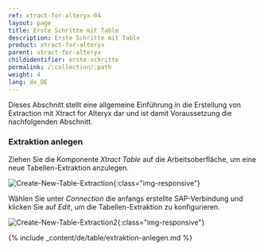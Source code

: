 ```yaml
---
ref: xtract-for-alteryx-04
layout: page
title: Erste Schritte mit Table
description: Erste Schritte mit Table
product: xtract-for-alteryx
parent: xtract-for-alteryx
childidentifier: erste-schritte
permalink: /:collection/:path
weight: 4
lang: de_DE
---
```


Dieses Abschnitt stellt eine allgemeine Einführung in die Erstellung von Extraction mit Xtract for Alteryx dar und ist damit Voraussetzung die nachfolgenden Abschnitt.

### Extraktion anlegen

Ziehen Sie die Komponente *Xtract Table* auf die Arbeitsoberfläche, um eine neue Tabellen-Extraktion anzulegen.

![Create-New-Table-Extraction](/img/content/xfa_create_table_extraction_01.png){:class="img-responsive"}

Wählen Sie unter *Connection* die anfangs erstellte SAP-Verbindung und klicken Sie auf *Edit*, um die Tabellen-Extraktion zu konfigurieren. 

![Create-New-Table-Extraction2](/img/content/xfa_create_table_extraction_02.png){:class="img-responsive"}

{% include _content/de/table/extraktion-anlegen.md  %}